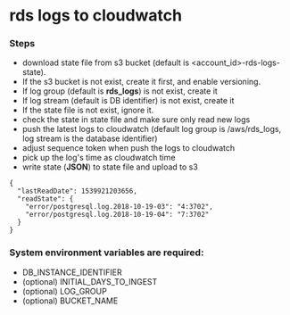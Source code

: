 # rds logs to cloudwatch

### Steps

* download state file from s3 bucket (default is <account_id>-rds-logs-state).
* If the s3 bucket is not exist, create it first, and enable versioning.
* If log group (default is **rds_logs**) is not exist, create it
* If log stream (default is DB identifier) is not exist, create it
* If the state file is not exist, ignore it.
* check the state in state file and make sure only read new logs
* push the latest logs to cloudwatch (default log group is /aws/rds_logs, log stream is the database identifier)
* adjust sequence token when push the logs to cloudwatch
* pick up the log's time as cloudwatch time
* write state (**JSON**) to state file and upload to s3

```
{
  "lastReadDate": 1539921203656,
  "readState": {
    "error/postgresql.log.2018-10-19-03": "4:3702",
    "error/postgresql.log.2018-10-19-04": "7:3702"
  }
}
```

### System environment variables are required:

* DB_INSTANCE_IDENTIFIER
* (optional) INITIAL_DAYS_TO_INGEST
* (optional) LOG_GROUP
* (optional) BUCKET_NAME
